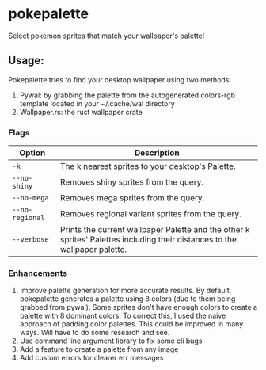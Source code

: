 # pokepalette

Select pokemon sprites that match your wallpaper's palette!

## Usage:

Pokepalette tries to find your desktop wallpaper using two methods:

1. Pywal: by grabbing the palette from the autogenerated colors-rgb template located in your ~/.cache/wal directory
2. Wallpaper.rs: the rust wallpaper crate

### Flags

| Option          | Description                                                                                                                |
| --------------- | -------------------------------------------------------------------------------------------------------------------------- |
| `-k`            | The k nearest sprites to your desktop's Palette.                                                                           |
| `--no-shiny`    | Removes shiny sprites from the query.                                                                                      |
| `--no-mega`     | Removes mega sprites from the query.                                                                                       |
| `--no-regional` | Removes regional variant sprites from the query.                                                                           |
| `--verbose`     | Prints the current wallpaper Palette and the other k sprites' Palettes including their distances to the wallpaper palette. |

### Enhancements

1. Improve palette generation for more accurate results. By default, pokepalette generates a palette using
   8 colors (due to them being grabbed from pywal). Some sprites don't have enough colors to create a palette
   with 8 dominant colors. To correct this, I used the naive approach of padding color palettes. This could be improved
   in many ways. Will have to do some research and see.
2. Use command line argument library to fix some cli bugs
3. Add a feature to create a palette from any image
4. Add custom errors for clearer err messages
